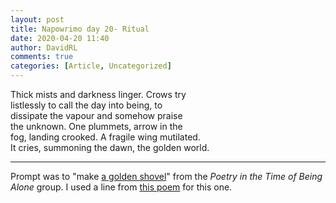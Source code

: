 ```yaml
---  
layout: post  
title: Napowrimo day 20- Ritual  
date: 2020-04-20 11:40  
author: DavidRL  
comments: true  
categories: [Article, Uncategorized]  
---  
```

Thick mists and darkness linger. Crows try  
listlessly to call the day into being, to  
dissipate the vapour and somehow praise  
the unknown. One plummets, arrow in the  
fog, landing crooked. A fragile wing mutilated.  
It cries, summoning the dawn, the golden world.  
  
***  
  
Prompt was to "make <a href="https://ypn.poetrysociety.org.uk/workshop/what-is-a-golden-shovel-with-peter-kahn/">a golden shovel</a>" from the<em> Poetry in the Time of Being Alone</em> group. I used a line from <a href="https://www.newyorker.com/magazine/2001/09/24/try-to-praise-the-mutilated-world">this poem</a> for this one.  
  